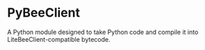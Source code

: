# PyBeeClient
A Python module designed to take Python code and compile it into LiteBeeClient-compatible bytecode.
